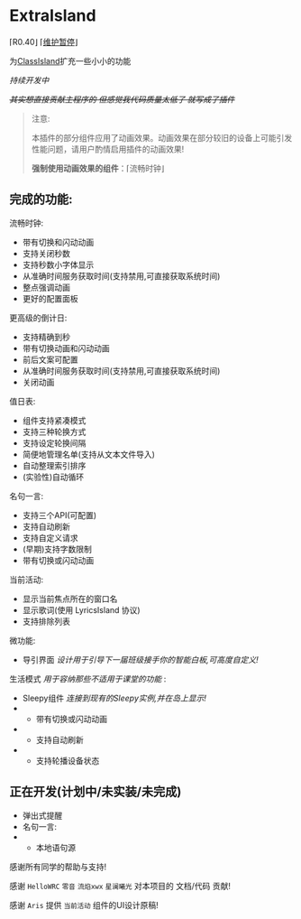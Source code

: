 # ExtraIsland
⌈R0.40⌋ ⌈[维护暂停](https://lipoly.ink/2024/announcement/)⌋

为[ClassIsland](https://classisland.tech/)扩充一些小小的功能

*持续开发中*

*~~其实想直接贡献主程序的 但感觉我代码质量太低了 就写成了插件~~*

> 注意:
>
> 本插件的部分组件应用了动画效果。动画效果在部分较旧的设备上可能引发性能问题，请用户酌情启用插件的动画效果!
>
> __强制使用动画效果的组件__：⌈流畅时钟⌋
>

## 完成的功能:
流畅时钟:
- 带有切换和闪动动画
- 支持关闭秒数
- 支持秒数小字体显示
- 从准确时间服务获取时间(支持禁用,可直接获取系统时间)
- 整点强调动画
- 更好的配置面板
  
更高级的倒计日:
- 支持精确到秒
- 带有切换动画和闪动动画
- 前后文案可配置
- 从准确时间服务获取时间(支持禁用,可直接获取系统时间)
- 关闭动画

值日表:
- 组件支持紧凑模式
- 支持三种轮换方式
- 支持设定轮换间隔
- 简便地管理名单(支持从文本文件导入)
- 自动整理索引排序
- (实验性)自动循环

名句一言:
- 支持三个API(可配置)
- 支持自动刷新
- 支持自定义请求
- (早期)支持字数限制
- 带有切换或闪动动画

当前活动:
- 显示当前焦点所在的窗口名
- 显示歌词(使用 LyricsIsland 协议)
- 支持排除列表

微功能:
- 导引界面 *设计用于引导下一届班级接手你的智能白板,可高度自定义!*

生活模式 *用于容纳那些不适用于课堂的功能* :
- Sleepy组件 *连接到现有的Sleepy实例,并在岛上显示!*
- - 带有切换或闪动动画
- - 支持自动刷新
- - 支持轮播设备状态

## 正在开发(计划中/未实装/未完成)
- 弹出式提醒
- 名句一言:
- - 本地语句源

感谢所有同学的帮助与支持!

感谢 `HelloWRC` `零音` `流焰xwx` `星澜曦光` 对本项目的 文档/代码 贡献!

感谢 `Aris` 提供 `当前活动` 组件的UI设计原稿!